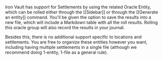 Iron Vault has support for Settlements by using the related Oracle Entity, which can be rolled either through the [[Sidebar]] or through the [[Generate an entity]] command. You'll be given the option to save the results into a new file, which will include a Markdown table with all the roll results. Rolling this oracle group will also record the results in your journal.

Besides this, there is no additional support specific to locations and settlements. You are free to organize these entities however you want, including having multiple settlements in a single file (although we recommend doing 1-entity, 1-file as a general rule).